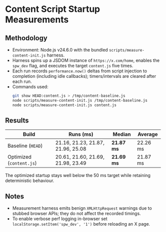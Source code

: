 # Content Script Startup Measurements

## Methodology
- Environment: Node.js v24.6.0 with the bundled `scripts/measure-content-init.js` harness.
- Harness spins up a JSDOM instance of `https://x.com/home`, enables the `spw_dev` flag, and executes the target `content.js` five times.
- Each run records `performance.now()` deltas from script injection to completion (including idle callbacks); timers/intervals are cleared after each run.
- Commands used:
  ```bash
  git show HEAD:content.js > /tmp/content-baseline.js
  node scripts/measure-content-init.js /tmp/content-baseline.js
  node scripts/measure-content-init.js content.js
  ```

## Results
| Build | Runs (ms) | Median | Average |
| --- | --- | --- | --- |
| Baseline (`HEAD`) | 21.16, 21.23, 21.87, 21.96, 25.08 | **21.87 ms** | 22.26 ms |
| Optimized (`content.js`) | 20.61, 21.60, 21.69, 21.98, 23.49 | **21.69 ms** | 21.87 ms |

The optimized startup stays well below the 50 ms target while retaining deterministic behaviour.

## Notes
- Measurement harness emits benign `XMLHttpRequest` warnings due to stubbed browser APIs; they do not affect the recorded timings.
- To enable verbose perf logging in-browser set `localStorage.setItem('spw_dev', '1')` before reloading an X page.
